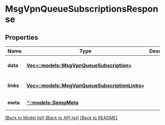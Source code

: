 # MsgVpnQueueSubscriptionsResponse

## Properties
Name | Type | Description | Notes
------------ | ------------- | ------------- | -------------
**data** | [**Vec<::models::MsgVpnQueueSubscription>**](MsgVpnQueueSubscription.md) |  | [optional] [default to null]
**links** | [**Vec<::models::MsgVpnQueueSubscriptionLinks>**](MsgVpnQueueSubscriptionLinks.md) |  | [optional] [default to null]
**meta** | [***::models::SempMeta**](SempMeta.md) |  | [default to null]

[[Back to Model list]](../README.md#documentation-for-models) [[Back to API list]](../README.md#documentation-for-api-endpoints) [[Back to README]](../README.md)



